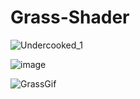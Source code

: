 # Grass-Shader


![Undercooked_1](https://github.com/SirMaxWell/Grass-Shader/assets/50089794/fdc1c3cc-43d7-4472-81da-e6f93535e139)

![image](https://user-images.githubusercontent.com/50089794/213590935-e4aede19-f2f2-42b1-bc77-90c6cea9e66b.png)

![GrassGif](https://user-images.githubusercontent.com/50089794/213591626-a197ee74-c81c-4cbc-b076-fc90564dacc2.gif)





